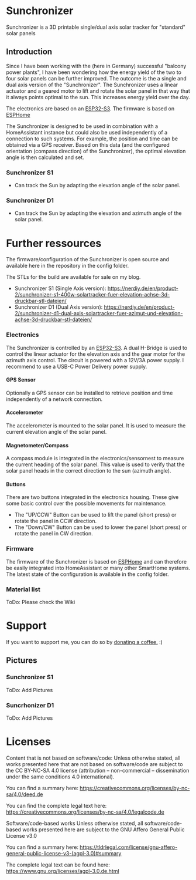 # Sunchronizer
Sunchronizer is a 3D printable single/dual axis solar tracker for "standard" solar panels

## Introduction

Since I have been working with the (here in Germany) successful "balcony power plants", I have been wondering how the energy yield of the two to four solar panels can be further improved. The outcome is the a single and dual axis version of the "Sunchronizer". The Sunchronizer uses a linear actuator and a geared motor to lift and rotate the solar panel in that way that it always points optimal to the sun. This increases energy yield over the day.

The electronics are based on an [ESP32-S3](https://www.seeedstudio.com/Seeed-Studio-XIAO-ESP32S3-Plus-p-6361.html). The firmware is based on [ESPHome](https://esphome.io/)

The Sunchronizer is designed to be used in combination with a HomeAssistant instance but could also be used independently of a connection to such systems. For example, the position and time can be obtained via a GPS receiver. Based on this data (and the configured orientation (compass direction) of the Sunchronizer), the optimal elevation angle is then calculated and set.

### Sunchronizer S1

- Can track the Sun by adapting the elevation angle of the solar panel.

### Sunchronizer D1

- Can track the Sun by adapting the elevation and azimuth angle of the solar panel.


# Further ressources

The firmware/configuration of the Sunchronizer is open source and available here in the repository in the config folder.

The STLs for the build are available for sale on my blog.

- Sunchronizer S1 (Single Axis version): https://nerdiy.de/en/product-2/sunchronizer-s1-400w-solartracker-fuer-elevation-achse-3d-druckbar-stl-dateien/
- Sunchronizer D1 (Dual Axis version): https://nerdiy.de/en/product-2/sunchronizer-d1-dual-axis-solartracker-fuer-azimut-und-elevation-achse-3d-druckbar-stl-dateien/


### Electronics

The Sunchronizer is controlled by an [ESP32-S3](https://www.seeedstudio.com/Seeed-Studio-XIAO-ESP32S3-Plus-p-6361.html). A dual H-Bridge is used to control the linear actuator for the elevation axis and the gear motor for the azimuth axis control. The circuit is powered with a 12V/3A power supply. I recommend to use a USB-C Power Delivery power supply.

#### GPS Sensor

Optionally a GPS sensor can be installed to retrieve position and time independently of a network connection.

#### Accelerometer

The accelerometer is mounted to the solar panel. It is used to measure the current elevation angle of the solar panel.

#### Magnetometer/Compass

A compass module is integrated in the electronics/sensornest to measure the current heading of the solar panel. This value is used to verify that the solar panel heads in the correct direction to the sun (azimuth angle).

#### Buttons

There are two buttons integrated in the electronics housing. These give some basic control over the possible movements for maintenance.

- The "UP/CCW" Button can be used to lift the panel (short press) or rotate the panel in CCW direction.
- The "Down/CW" Button can be used to lower the panel (short press) or rotate the panel in CW direction.

### Firmware 

The firmware of the Sunchronizer is based on [ESPHome](https://esphome.io/) and can therefore be easily integrated into HomeAssistant or many other SmartHome systems. The latest state of the configuration is available in the config folder.

### Material list

ToDo: Please check the Wiki

# Support

If you want to support me, you can do so by [donating a coffee.](https://ko-fi.com/O5O8UAX8) :)

## Pictures

### Sunchronizer S1

ToDo: Add Pictures

### Suncrhonizer D1

ToDo: Add Pictures


# Licenses

Content that is not based on software/code: Unless otherwise stated, all works presented here that are not based on software/code are subject to the CC BY-NC-SA 4.0 license (attribution – non-commercial – dissemination under the same conditions 4.0 international).

You can find a summary here: https://creativecommons.org/licenses/by-nc-sa/4.0/deed.de

You can find the complete legal text here: https://creativecommons.org/licenses/by-nc-sa/4.0/legalcode.de

Software/code-based works Unless otherwise stated, all software/code-based works presented here are subject to the GNU Affero General Public License v3.0

You can find a summary here: https://tldrlegal.com/license/gnu-affero-general-public-license-v3-(agpl-3.0)#summary

The complete legal text can be found here: https://www.gnu.org/licenses/agpl-3.0.de.html